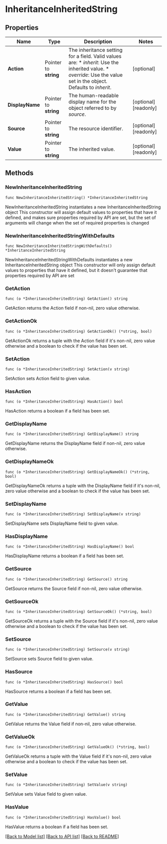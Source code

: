 # InheritanceInheritedString

## Properties

Name | Type | Description | Notes
------------ | ------------- | ------------- | -------------
**Action** | Pointer to **string** | The inheritance setting for a field.  Valid values are: * _inherit_: Use the inherited value. * _override_: Use the value set in the object.  Defaults to _inherit_. | [optional] 
**DisplayName** | Pointer to **string** | The human-readable display name for the object referred to by _source_. | [optional] [readonly] 
**Source** | Pointer to **string** | The resource identifier. | [optional] [readonly] 
**Value** | Pointer to **string** | The inherited value. | [optional] [readonly] 

## Methods

### NewInheritanceInheritedString

`func NewInheritanceInheritedString() *InheritanceInheritedString`

NewInheritanceInheritedString instantiates a new InheritanceInheritedString object
This constructor will assign default values to properties that have it defined,
and makes sure properties required by API are set, but the set of arguments
will change when the set of required properties is changed

### NewInheritanceInheritedStringWithDefaults

`func NewInheritanceInheritedStringWithDefaults() *InheritanceInheritedString`

NewInheritanceInheritedStringWithDefaults instantiates a new InheritanceInheritedString object
This constructor will only assign default values to properties that have it defined,
but it doesn't guarantee that properties required by API are set

### GetAction

`func (o *InheritanceInheritedString) GetAction() string`

GetAction returns the Action field if non-nil, zero value otherwise.

### GetActionOk

`func (o *InheritanceInheritedString) GetActionOk() (*string, bool)`

GetActionOk returns a tuple with the Action field if it's non-nil, zero value otherwise
and a boolean to check if the value has been set.

### SetAction

`func (o *InheritanceInheritedString) SetAction(v string)`

SetAction sets Action field to given value.

### HasAction

`func (o *InheritanceInheritedString) HasAction() bool`

HasAction returns a boolean if a field has been set.

### GetDisplayName

`func (o *InheritanceInheritedString) GetDisplayName() string`

GetDisplayName returns the DisplayName field if non-nil, zero value otherwise.

### GetDisplayNameOk

`func (o *InheritanceInheritedString) GetDisplayNameOk() (*string, bool)`

GetDisplayNameOk returns a tuple with the DisplayName field if it's non-nil, zero value otherwise
and a boolean to check if the value has been set.

### SetDisplayName

`func (o *InheritanceInheritedString) SetDisplayName(v string)`

SetDisplayName sets DisplayName field to given value.

### HasDisplayName

`func (o *InheritanceInheritedString) HasDisplayName() bool`

HasDisplayName returns a boolean if a field has been set.

### GetSource

`func (o *InheritanceInheritedString) GetSource() string`

GetSource returns the Source field if non-nil, zero value otherwise.

### GetSourceOk

`func (o *InheritanceInheritedString) GetSourceOk() (*string, bool)`

GetSourceOk returns a tuple with the Source field if it's non-nil, zero value otherwise
and a boolean to check if the value has been set.

### SetSource

`func (o *InheritanceInheritedString) SetSource(v string)`

SetSource sets Source field to given value.

### HasSource

`func (o *InheritanceInheritedString) HasSource() bool`

HasSource returns a boolean if a field has been set.

### GetValue

`func (o *InheritanceInheritedString) GetValue() string`

GetValue returns the Value field if non-nil, zero value otherwise.

### GetValueOk

`func (o *InheritanceInheritedString) GetValueOk() (*string, bool)`

GetValueOk returns a tuple with the Value field if it's non-nil, zero value otherwise
and a boolean to check if the value has been set.

### SetValue

`func (o *InheritanceInheritedString) SetValue(v string)`

SetValue sets Value field to given value.

### HasValue

`func (o *InheritanceInheritedString) HasValue() bool`

HasValue returns a boolean if a field has been set.


[[Back to Model list]](../README.md#documentation-for-models) [[Back to API list]](../README.md#documentation-for-api-endpoints) [[Back to README]](../README.md)


